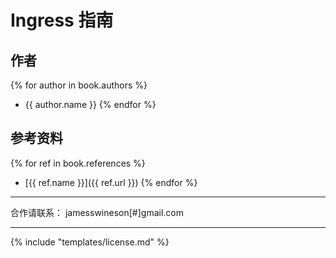 # Ingress 指南

## 作者

{% for author in book.authors %}
  - {{ author.name }}
{% endfor %}

## 参考资料

{% for ref in book.references %}
  - [{{ ref.name }}]({{ ref.url }})
{% endfor %}

-------------

合作请联系： jamesswineson[#]gmail.com

-------------

{% include "templates/license.md" %}
